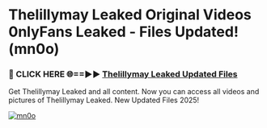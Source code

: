 # Thelillymay Leaked Original Videos 0nlyFans Leaked - Files Updated! (mn0o)

<h3>🔴 CLICK HERE 🌐==►► <a href="https://tinyurl.com/ehrbuxhb" rel="nofollow">Thelillymay Leaked Updated Files</a></h3>

Get Thelillymay Leaked and all content. Now you can access all videos and pictures of Thelillymay Leaked. New Updated Files 2025!

[![mn0o](https://i.imgur.com/lVYEuWS.gif)](https://tinyurl.com/ehrbuxhb)
